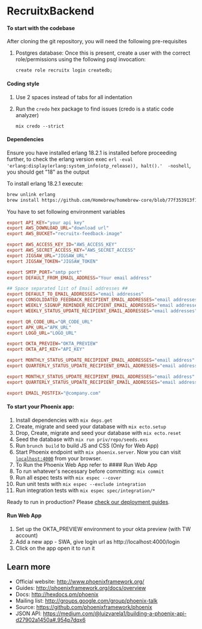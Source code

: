 # RecruitxBackend

#### To start with the codebase
After cloning the git repository, you will need the following pre-requisites
  1. Postgres database: Once this is present, create a user with the correct role/permissions using the following psql invocation:

      `create role recruitx login createdb;`

#### Coding style
  1. Use 2 spaces instead of tabs for all indentation
  2. Run the `credo` hex package to find issues (credo is a static code analyzer)

      `mix credo --strict`

#### Dependencies
Ensure you have installed erlang 18.2.1 is installed before proceeding further, to check the erlang version exec `erl -eval 'erlang:display(erlang:system_info(otp_release)), halt().'  -noshell`, you should get "18" as the output

To install erlang 18.2.1 execute:

```bash
brew unlink erlang
brew install https://github.com/Homebrew/homebrew-core/blob/77f353913f1e0edd7ba592308da2aa70e26570e1/Formula/erlang.rb
```

You have to set following environment variables

```rc
export API_KEY="your api key"
export AWS_DOWNLOAD_URL="download url"
export AWS_BUCKET="recruitx-feedback-image"

export AWS_ACCESS_KEY_ID="AWS_ACCESS_KEY"
export AWS_SECRET_ACCESS_KEY="AWS_SECRET_ACCESS"
export JIGSAW_URL="JIGSAW_URL"
export JIGSAW_TOKEN="JIGSAW_TOKEN"

export SMTP_PORT="smtp port"
export DEFAULT_FROM_EMAIL_ADDRESS="Your email address"

## Space separated list of Email addresses ##
export DEFAULT_TO_EMAIL_ADDRESSES="email addresses"
export CONSOLIDATED_FEEDBACK_RECIPIENT_EMAIL_ADDRESSES="email addressess"
export WEEKLY_SIGNUP_REMINDER_RECIPIENT_EMAIL_ADDRESSES="email addressess"
export WEEKLY_STATUS_UPDATE_RECIPIENT_EMAIL_ADDRESSES="email addresses"

export QR_CODE_URL="QR_CODE_URL"
export APK_URL="APK_URL"
export LOGO_URL="LOGO_URL"

export OKTA_PREVIEW="OKTA_PREVIEW"
export OKTA_API_KEY="API_KEY"

export MONTHLY_STATUS_UPDATE_RECIPIENT_EMAIL_ADDRESSES="email address"
export QUARTERLY_STATUS_UPDATE_RECIPIENT_EMAIL_ADDRESSES="email address"

export MONTHLY_STATUS_UPDATE_RECIPIENT_EMAIL_ADDRESSES="email address"
export QUARTERLY_STATUS_UPDATE_RECIPIENT_EMAIL_ADDRESSES="email address"

export EMAIL_POSTFIX="@company.com"
```

#### To start your Phoenix app:
  1. Install dependencies with `mix deps.get`
  2. Create, migrate and seed your database with `mix ecto.setup`
  3. Drop, Create, migrate and seed your database with `mix ecto.reset`
  4. Seed the database with `mix run priv/repo/seeds.exs`
  5. Run `brunch build` to build JS and CSS (Only for Web App)
  6. Start Phoenix endpoint with `mix phoenix.server`. Now you can visit [`localhost:4000`](http://localhost:4000) from your browser.
  7. To Run the Phoenix Web App refer to #### Run Web App
  8. To run whatever's necessary before committing: `mix commit`
  9. Run all espec tests with `mix espec --cover`
  10. Run unit tests with `mix espec --exclude integration`
  11. Run integration tests with `mix espec spec/integration/*`

Ready to run in production? Please [check our deployment guides](http://www.phoenixframework.org/docs/deployment).

#### Run Web App
  1. Set up the OKTA_PREVIEW environment to your okta preview (with TW account)
  2. Add a new app - SWA, give login url as http://localhost:4000/login
  3. Click on the app open it to run it

## Learn more

  * Official website: http://www.phoenixframework.org/
  * Guides: http://phoenixframework.org/docs/overview
  * Docs: http://hexdocs.pm/phoenix
  * Mailing list: http://groups.google.com/group/phoenix-talk
  * Source: https://github.com/phoenixframework/phoenix
  * JSON API: https://medium.com/@luizvarela1/building-a-phoenix-api-d27902a1450a#.954p7dqx6
